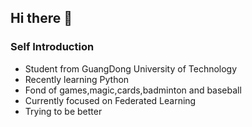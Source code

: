 ## Hi there 👋
### Self Introduction
* Student from GuangDong University of Technology
* Recently learning Python
* Fond of games,magic,cards,badminton and baseball
* Currently focused on Federated Learning
* Trying to be better
